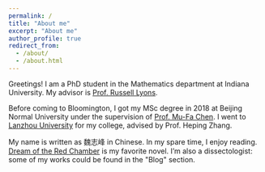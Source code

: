 ```yaml
---
permalink: /
title: "About me"
excerpt: "About me"
author_profile: true
redirect_from: 
  - /about/
  - /about.html
---
```


Greetings! I am a PhD student in the Mathematics department at Indiana University. My advisor is [Prof. Russell Lyons](https://rdlyons.pages.iu.edu/).

Before coming to Bloomington, I got my MSc degree in 2018 at Beijing Normal University under the supervision of [Prof. Mu-Fa Chen](http://math0.bnu.edu.cn/~chenmf/main_eng.htm). I went to [Lanzhou University](https://en.lzu.edu.cn/) for my college, advised by Prof. Heping Zhang.   

My name is written as 魏志峰 in Chinese. In my spare time, I enjoy reading. [Dream of the Red Chamber](https://en.wikipedia.org/wiki/Dream_of_the_Red_Chamber) is my favorite novel. I’m also a dissectologist: some of my works could be found in the "Blog" section.  
